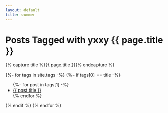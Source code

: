 ```yaml
---
layout: default
title: summer
---
```


<!-- Begin code @ tags/summer/index.md -->

<h1>Posts Tagged with yxxy {{ page.title }}</h1>

<div class="tagcloud">
{% capture title %}{{ page.title }}{% endcapture %}

{%- for tags in site.tags -%}
  {%- if tags[0] == title -%}
<!--  <a name="{{ tags[0] }}"><h3>{{ tags[0] }}</h3></a> -->
  <ul>
    {%- for post in tags[1] -%}
      <li><a href="{{ post.url| relative_url }}">{{ post.title }}</a></li>
    {% endfor %}
  </ul>
  {% endif %}
{% endfor %}
</div>

<!-- End code @ tags/summer/index.md -->
